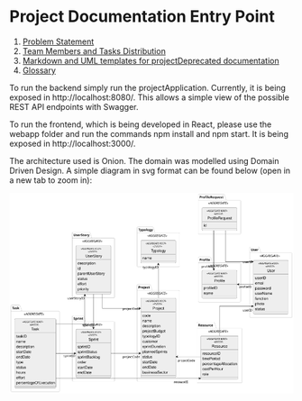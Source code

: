 # Project Documentation Entry Point #


1. [Problem Statement](docs/ProblemStatement.md)
2. [Team Members and Tasks Distribution](docs/TeamMembersAndTasks.md)
3. [Markdown and UML templates for projectDeprecated documentation](docs/(Templates))
4. [Glossary](docs/Glossary.md)

To run the backend simply run the projectApplication. Currently, it is being exposed in http://localhost:8080/. This allows a simple view of the possible REST API endpoints with Swagger.

To run the frontend, which is being developed in React, please use the webapp folder and run the commands npm install and npm start. It is being exposed in http://localhost:3000/.

The architecture used is Onion.
The domain was modelled using Domain Driven Design. A simple diagram in svg format can be found below (open in a new tab to zoom in):

![](docs/Sprint07/DDD_Aggregates_latest_MacroVision.svg)

